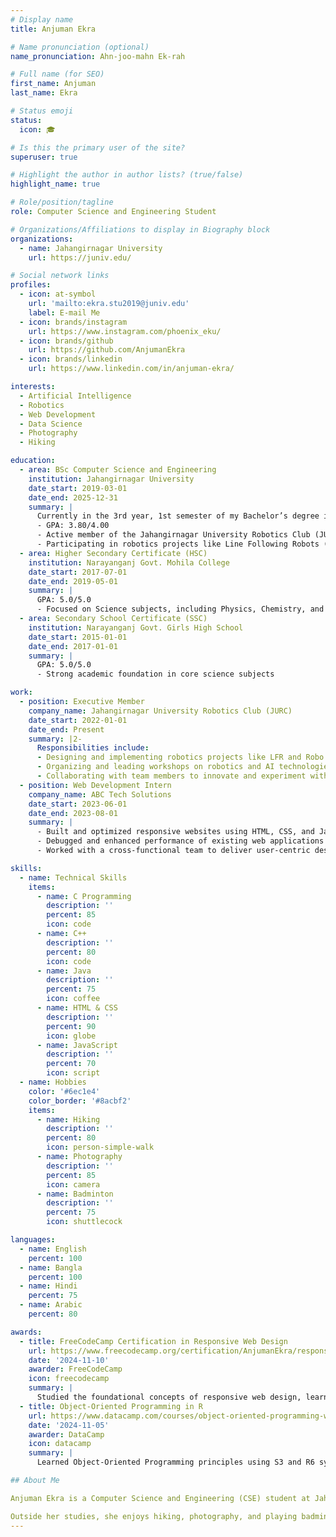 ```yaml
---
# Display name
title: Anjuman Ekra

# Name pronunciation (optional)
name_pronunciation: Ahn-joo-mahn Ek-rah

# Full name (for SEO)
first_name: Anjuman
last_name: Ekra

# Status emoji
status:
  icon: 🎓

# Is this the primary user of the site?
superuser: true

# Highlight the author in author lists? (true/false)
highlight_name: true

# Role/position/tagline
role: Computer Science and Engineering Student

# Organizations/Affiliations to display in Biography block
organizations:
  - name: Jahangirnagar University
    url: https://juniv.edu/

# Social network links
profiles:
  - icon: at-symbol
    url: 'mailto:ekra.stu2019@juniv.edu'
    label: E-mail Me
  - icon: brands/instagram
    url: https://www.instagram.com/phoenix_eku/
  - icon: brands/github
    url: https://github.com/AnjumanEkra
  - icon: brands/linkedin
    url: https://www.linkedin.com/in/anjuman-ekra/

interests:
  - Artificial Intelligence
  - Robotics
  - Web Development
  - Data Science
  - Photography
  - Hiking

education:
  - area: BSc Computer Science and Engineering
    institution: Jahangirnagar University
    date_start: 2019-03-01
    date_end: 2025-12-31
    summary: |
      Currently in the 3rd year, 1st semester of my Bachelor’s degree in Computer Science and Engineering. 
      - GPA: 3.80/4.00
      - Active member of the Jahangirnagar University Robotics Club (JURC)
      - Participating in robotics projects like Line Following Robots (LFR) and Robo Soccer
  - area: Higher Secondary Certificate (HSC)
    institution: Narayanganj Govt. Mohila College
    date_start: 2017-07-01
    date_end: 2019-05-01
    summary: |
      GPA: 5.0/5.0
      - Focused on Science subjects, including Physics, Chemistry, and Mathematics
  - area: Secondary School Certificate (SSC)
    institution: Narayanganj Govt. Girls High School
    date_start: 2015-01-01
    date_end: 2017-01-01
    summary: |
      GPA: 5.0/5.0
      - Strong academic foundation in core science subjects

work:
  - position: Executive Member
    company_name: Jahangirnagar University Robotics Club (JURC)
    date_start: 2022-01-01
    date_end: Present
    summary: |2-
      Responsibilities include:
      - Designing and implementing robotics projects like LFR and Robo Soccer
      - Organizing and leading workshops on robotics and AI technologies
      - Collaborating with team members to innovate and experiment with new ideas
  - position: Web Development Intern
    company_name: ABC Tech Solutions
    date_start: 2023-06-01
    date_end: 2023-08-01
    summary: |
      - Built and optimized responsive websites using HTML, CSS, and JavaScript
      - Debugged and enhanced performance of existing web applications
      - Worked with a cross-functional team to deliver user-centric designs

skills:
  - name: Technical Skills
    items:
      - name: C Programming
        description: ''
        percent: 85
        icon: code
      - name: C++
        description: ''
        percent: 80
        icon: code
      - name: Java
        description: ''
        percent: 75
        icon: coffee
      - name: HTML & CSS
        description: ''
        percent: 90
        icon: globe
      - name: JavaScript
        description: ''
        percent: 70
        icon: script
  - name: Hobbies
    color: '#6ec1e4'
    color_border: '#8acbf2'
    items:
      - name: Hiking
        description: ''
        percent: 80
        icon: person-simple-walk
      - name: Photography
        description: ''
        percent: 85
        icon: camera
      - name: Badminton
        description: ''
        percent: 75
        icon: shuttlecock

languages:
  - name: English
    percent: 100
  - name: Bangla
    percent: 100
  - name: Hindi
    percent: 75
  - name: Arabic
    percent: 80

awards:
  - title: FreeCodeCamp Certification in Responsive Web Design
    url: https://www.freecodecamp.org/certification/AnjumanEkra/responsive-web-design
    date: '2024-11-10'
    awarder: FreeCodeCamp
    icon: freecodecamp
    summary: |
      Studied the foundational concepts of responsive web design, learning to create mobile-friendly, user-centered websites.
  - title: Object-Oriented Programming in R
    url: https://www.datacamp.com/courses/object-oriented-programming-with-s3-and-r6-in-r
    date: '2024-11-05'
    awarder: DataCamp
    icon: datacamp
    summary: |
      Learned Object-Oriented Programming principles using S3 and R6 systems in R, with practical applications for APIs and GUIs.

## About Me

Anjuman Ekra is a Computer Science and Engineering (CSE) student at Jahangirnagar University with a passion for robotics, web development, and data science. As an active member of the Jahangirnagar University Robotics Club, she works on innovative projects like Line Following Robots and Robo Soccer.

Outside her studies, she enjoys hiking, photography, and playing badminton. Proficient in multiple programming languages and web technologies, Anjuman is committed to leveraging her skills to solve real-world problems through technology.
---
```

